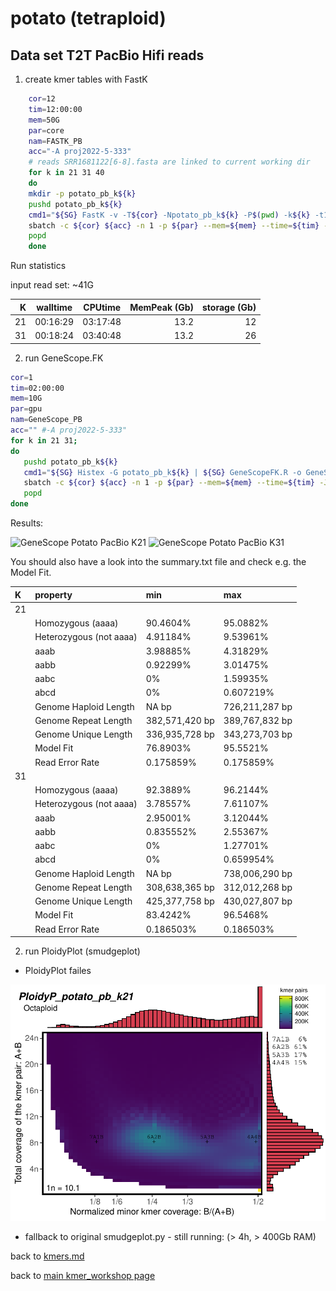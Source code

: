 
# potato (tetraploid)

## Data set T2T PacBio Hifi reads

1. create kmer tables with FastK  

```bash 
    cor=12
    tim=12:00:00 
    mem=50G
    par=core
    nam=FASTK_PB
    acc="-A proj2022-5-333"
    # reads SRR1681122[6-8].fasta are linked to current working dir 
    for k in 21 31 40
    do 
    mkdir -p potato_pb_k${k}
    pushd potato_pb_k${k}
    cmd1="${SG} FastK -v -T${cor} -Npotato_pb_k${k} -P$(pwd) -k${k} -t1 ../SRR1681122[6-8].fasta"
    sbatch -c ${cor} ${acc} -n 1 -p ${par} --mem=${mem} --time=${tim} -J ${nam}_k${k} --wrap="echo \"${cmd1}\" && ${cmd1}"
    popd
    done
```

Run statistics

input read set: ~41G

|  K  |  walltime  | CPUtime | MemPeak (Gb) | storage (Gb)  |
|----:|:----------:|:-----------:|------------:|--------------:|
|  21 |   00:16:29 | 03:17:48    |     13.2    |      12       |
|  31 |   00:18:24 | 03:40:48    |     13.2    |      26       |

2. run GeneScope.FK 

```bash 
cor=1
tim=02:00:00 
mem=10G
par=gpu
nam=GeneScope_PB
acc="" #-A proj2022-5-333"
for k in 21 31;  
do           
   pushd potato_pb_k${k}
   cmd1="${SG} Histex -G potato_pb_k${k} | ${SG} GeneScopeFK.R -o GeneS_potato_pb_k${k} -p 4 -k ${k}"
   sbatch -c ${cor} ${acc} -n 1 -p ${par} --mem=${mem} --time=${tim} -J ${nam}_k${k} --wrap="echo \"${cmd1}\" && ${cmd1}"
   popd
done 
```

Results:

<img src="../examples/potato/pb/GeneS_potato_pb_k21/linear_plot.png" alt="GeneScope Potato PacBio K21" width="300"/>  <img src="../examples/potato/pb/GeneS_potato_pb_k31/linear_plot.png" alt="GeneScope Potato PacBio K31" width="300"/>

You should also have a look into the summary.txt file and check e.g. the Model Fit.

|K|property|min|max|
|:------|:-------|:----------|:-----------|
|21||||
||Homozygous (aaaa)         |    90.4604%        |  95.0882%        |  
||Heterozygous (not aaaa)   |    4.91184%        |  9.53961%        |  
||aaab                      |    3.98885%        |  4.31829%        |  
||aabb                      |    0.92299%        |  3.01475%        |  
||aabc                      |    0%              |  1.59935%        |  
||abcd                      |    0%              |  0.607219%       |  
||Genome Haploid Length     |    NA bp           |  726,211,287 bp  |  
||Genome Repeat Length      |    382,571,420 bp  |  389,767,832 bp  |  
||Genome Unique Length      |    336,935,728 bp  |  343,273,703 bp  |  
||Model Fit                 |    76.8903%        |  95.5521%        |  
||Read Error Rate           |    0.175859%       |  0.175859%       |  
|31||||
||Homozygous (aaaa)         |    92.3889%        |  96.2144%        |  
||Heterozygous (not aaaa)   |    3.78557%        |  7.61107%        |  
||aaab                      |    2.95001%        |  3.12044%        |  
||aabb                      |    0.835552%       |  2.55367%        |  
||aabc                      |    0%              |  1.27701%        |  
||abcd                      |    0%              |  0.659954%       |  
||Genome Haploid Length     |    NA bp           |  738,006,290 bp  |  
||Genome Repeat Length      |    308,638,365 bp  |  312,012,268 bp  |  
||Genome Unique Length      |    425,377,758 bp  |  430,027,807 bp  |  
||Model Fit                 |    83.4242%        |  96.5468%        |  
||Read Error Rate           |    0.186503%       |  0.186503%       |  


2. run PloidyPlot (smudgeplot)

* PloidyPlot failes 

<img src="../examples/potato/pb/PloidyP_potato_pb_k21.fi.pdf" alt="PloidyPlot Potato PacBio K21" width="600"/>

* fallback to original smudgeplot.py - still running: (> 4h, > 400Gb RAM)

back to [kmers.md](kmers.md)

back to [main kmer_workshop page](https://github.com/NBISweden/workshop-kmer-analysis)